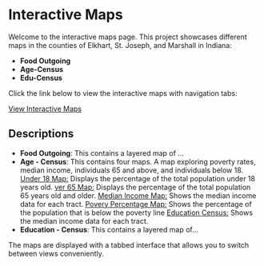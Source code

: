 # Interactive Maps

Welcome to the interactive maps page. This project showcases different maps in the counties of Elkhart, St. Joseph, and Marshall in Indiana:
- **Food Outgoing**
- **Age-Census**
- **Edu-Census**

Click the link below to view the interactive maps with navigation tabs:

[View Interactive Maps](https://timothy603.github.io/)

##  Descriptions
- **Food Outgoing**: This contains a layered map of ...
- **Age - Census**: This contains four maps. A map exploring poverty rates, median income, individuals 65 and above, and individuals below 18.
  <u>Under 18 Map:</u> Displays the percentage of the total population under 18 years old.
  <u>ver 65 Map:</u> Displays the percentage of the total population 65 years old and older.
  <u>Median Income Map:</u> Shows the median income data for each tract.
  <u>Povery Percentage Map:</u> Shows the percentage of the population that is below the poverty line 
  <u>Education Census:</u> Shows the median income data for each tract.
- **Education - Census**: This contains a layered map of...

The maps are displayed with a tabbed interface that allows you to switch between views conveniently.
